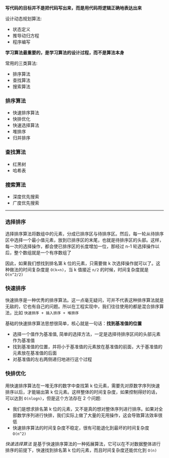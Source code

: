 **写代码的目标并不是把代码写出来，而是用代码将逻辑正确地表达出来**

设计动态规划算法:
- 状态定义
- 推导动归方程
- 程序编写

**学习算法最重要的，是学习算法的设计过程，而不是算法本身**

常用的三类算法:
- 排序算法
- 查找算法
- 搜索算法

### 排序算法

- 快速排序算法
- 快排优化
- 快速选择算法
- 堆排序
- 归并排序

### 查找算法
- 红黑树
- 哈希表

### 搜索算法
- 深度优先搜索
- 广度优先搜索


-------------------------------------------

### 选择排序

选择排序算法将数组中的元素，分成已排序区与待排序区。然后，每一轮从待排序区中选择一个最小值元素，放到已排序区的末尾，也就是待排序区的头部。这样，每一次的选择操作，都会使已排序区的长度增加一位，那经过 n-1 轮选择操作以后，整个数组就是一个有序数组了

因此，如果我们想找到排名第 k 位的元素，只需要做 k 次选择操作就可以了。这种做法的时间复杂度是 `O(k∗n)`，当 k 值接近 `n/2` 的时候，时间复杂度就是 `O(n^2/2)`

### 快速排序

快速排序是一种优秀的排序算法。这一点毫无疑问，可并不代表这种排序算法就是无敌的，它也有自己的问题。所以在工程实现中，我们往往使用的都是混合排序算法，比如 `快速排序 + 插入排序 + 堆排序`

基础的快速排序算法思想很简单，核心就是一句话：**找到基准值的位置**

- 选择一个值作为基准值, 简单的选择方法，一定是选择待排序区间的头部元素作为基准值
- 找到基准值的位置，并将小于基准值的元素放在基准值的前面，大于基准值的元素放在基准值的后面
- 对基准值的左右两侧递归地进行这个过程


### 快排优化

用快速排序算法在一堆无序的数字中查找第 k 位元素，需要先对原数字序列快速排序以后，才能输出第 k 位元素。这样整体的时间复杂度，如果控制得好的话，可以达到 `O(nlogn)`，但是这个方法存在 2 个问题:
- 我们是想求排名第 k 位的元素，又不是真的想对整体序列进行排序。如果对全部数学序列进行快排，我们实际上做了大量的无用操作，这会导致算法效率很低
- 快速排序算法的时间复杂度不稳定，很有可能退化到最坏的时间复杂度 `O(n^2)`

*快速选择算法* 是基于快速排序算法的一种拓展算法，它可以在不对数据整体进行排序的前提下，快速找到排名第 k 位的元素，而且时间复杂度还能优化到 `O(n)`

